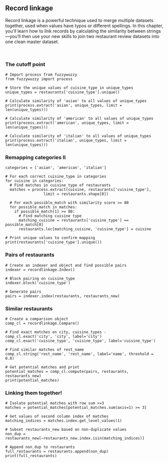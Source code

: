 ## Record linkage

Record linkage is a powerful technique used to merge multiple datasets together, used when values have typos or different spellings. In this chapter, you'll learn how to link records by calculating the similarity between strings—you’ll then use your new skills to join two restaurant review datasets into one clean master dataset.

<br>

### The cutoff point

```
# Import process from fuzzywuzzy
from fuzzywuzzy import process

# Store the unique values of cuisine_type in unique_types
unique_types = restaurants['cuisine_type'].unique()

# Calculate similarity of 'asian' to all values of unique_types
print(process.extract('asian', unique_types, limit = len(unique_types)))

# Calculate similarity of 'american' to all values of unique_types
print(process.extract('american', unique_types, limit = len(unique_types)))

# Calculate similarity of 'italian' to all values of unique_types
print(process.extract('italian', unique_types, limit = len(unique_types)))
```

### Remapping categories II

```
categories = ['asian', 'american', 'italian']

# For each correct cuisine_type in categories
for cuisine in categories:
  # Find matches in cuisine_type of restaurants
  matches = process.extract(cuisine, restaurants['cuisine_type'], 
                 limit = restaurants.shape[0])
  
  # For each possible_match with similarity score >= 80
  for possible_match in matches:
    if possible_match[1] >= 80:
      # Find matching cuisine type
      matching_cuisine = restaurants['cuisine_type'] == possible_match[0]
      restaurants.loc[matching_cuisine, 'cuisine_type'] = cuisine

# Print unique values to confirm mapping
print(restaurants['cuisine_type'].unique())
```

### Pairs of restaurants

```
# Create an indexer and object and find possible pairs
indexer = recordlinkage.Index()

# Block pairing on cuisine_type
indexer.block('cuisine_type')

# Generate pairs
pairs = indexer.index(restaurants, restaurants_new)
```

### Similar restaurants

```
# Create a comparison object
comp_cl = recordlinkage.Compare()

# Find exact matches on city, cuisine_types - 
comp_cl.exact('city', 'city', label='city')
comp_cl.exact('cuisine_type', 'cuisine_type', label='cuisine_type')

# Find similar matches of rest_name
comp_cl.string('rest_name', 'rest_name', label='name', threshold = 0.8) 

# Get potential matches and print
potential_matches = comp_cl.compute(pairs, restaurants, restaurants_new)
print(potential_matches)
```

### Linking them together!

```
# Isolate potential matches with row sum >=3
matches = potential_matches[potential_matches.sum(axis=1) >= 3]

# Get values of second column index of matches
matching_indices = matches.index.get_level_values(1)

# Subset restaurants_new based on non-duplicate values
non_dup = restaurants_new[~restaurants_new.index.isin(matching_indices)]

# Append non_dup to restaurants
full_restaurants = restaurants.append(non_dup)
print(full_restaurants)
```